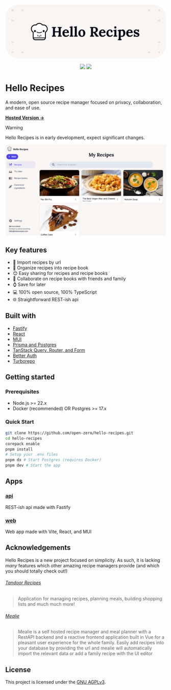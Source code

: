 <p align="center">
  <img alt="Hello Recipes" src="./assets/hello-recipes-banner.png" width="800" />
</p>

<p align="center">
  <a href="https://github.com/open-zero/hello-recipes/blob/main/LICENSE"><img src="https://img.shields.io/github/license/open-zero/hello-recipes" /></a>
  <a href="https://hellorecipes.com/"><img src="https://img.shields.io/badge/demo-online-brightgreen" /></a>
</p>

# Hello Recipes

A modern, open source recipe manager focused on privacy, collaboration, and ease of use.

[**Hosted Version →**](https://hellorecipes.com/)

> [!WARNING]
> Hello Recipes is in early development, expect significant changes.

![Screenshot of Hello Recipes](/assets/hello-recipes.png)

## Key features

- 🔗 Import recipes by url
- 📖 Organize recipes into recipe book
- 😊 Easy sharing for recipes and recipe books
- 🤝 Collaborate on recipe books with friends and family
- ⌚ Save for later
- 💻 100% open source, 100% TypeScript
- 🌐 Straightforward REST-ish api

## Built with

- [Fastify](https://fastify.dev/)
- [React](https://react.dev/)
- [MUI](https://mui.com/)
- [Prisma and Postgres](https://www.prisma.io/)
- [TanStack Query, Router, and Form](https://tanstack.com/)
- [Better Auth](https://www.better-auth.com/)
- [Turborepo](https://turbo.build/repo)

## Getting started

### Prerequisites

- Node.js >= 22.x
- Docker (recommended) OR Postgres >= 17.x

### Quick Start

```sh
git clone https://github.com/open-zero/hello-recipes.git
cd hello-recipes
corepack enable
pnpm install
# Setup your .env files
pnpm dx # Start Postgres (requires Docker)
pnpm dev # Start the app
```

## Apps

### [api](/apps/api/)

REST-ish api made with Fastify

### [web](/apps/web/)

Web app made with Vite, React, and MUI

## Acknowledgements

Hello Recipes is a new project focused on simplicity. As such, it is lacking _many_ features which other amazing recipe managers provide (and which you should totally check out!)

###### [Tandoor Recipes](https://github.com/TandoorRecipes/recipes)

> Application for managing recipes, planning meals, building shopping lists and much much more!

###### [Mealie](https://github.com/mealie-recipes/mealie)

> Mealie is a self hosted recipe manager and meal planner with a RestAPI backend and a reactive frontend application built in Vue for a pleasant user experience for the whole family. Easily add recipes into your database by providing the url and mealie will automatically import the relevant data or add a family recipe with the UI editor

## License

This project is licensed under the [GNU AGPLv3](./LICENSE).
